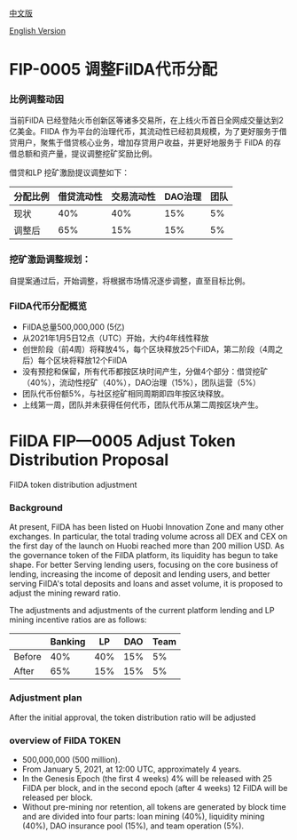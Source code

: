 [中文版](#fip-0005-%E8%B0%83%E6%95%B4filda%E4%BB%A3%E5%B8%81%E5%88%86%E9%85%8D)

[English Version](#filda-fip0005-adjust-token-distribution-proposal)

# FIP-0005 调整FilDA代币分配

### 比例调整动因

当前FilDA 已经登陆火币创新区等诸多交易所，在上线火币首日全网成交量达到2亿美金。FIlDA 作为平台的治理代币，其流动性已经初具规模，为了更好服务于借贷用户，聚焦于借贷核心业务，增加存贷用户收益，并更好地服务于 FilDA 的存借总额和资产量，提议调整挖矿奖励比例。

借贷和LP 挖矿激励提议调整如下：

| 分配比例 | 借贷流动性 | 交易流动性 | DAO治理 | 团队 |
| ---- | ---- | ---- | ---- | ---- |
| 现状 | 40% | 40% | 15% | 5% |
| 调整后 | 65% | 15% | 15% | 5% |



### 挖矿激励调整规划：
自提案通过后，开始调整，将根据市场情况逐步调整，直至目标比例。


### FilDA代币分配概览
- FilDA总量500,000,000 (5亿)
- 从2021年1月5日12点（UTC）开始，大约4年线性释放
- 创世阶段（前4周）将释放4%，每个区块释放25个FilDA，第二阶段（4周之后）每个区块将释放12个FilDA
- 没有预挖和保留，所有代币都按区块时间产生，分做4个部分：借贷挖矿（40%），流动性挖矿（40%），DAO治理（15%），团队运营（5%）
- 团队代币份额5%，与社区挖矿相同周期即四年按区块释放。
- 上线第一周，团队并未获得任何代币，团队代币从第二周按区块产生。





# FilDA FIP—0005 Adjust Token Distribution Proposal 
FilDA token distribution adjustment


### Background

At present, FilDA has been listed on Huobi Innovation Zone and many other exchanges. In particular, the total trading volume across all DEX and CEX on the first day of the launch on Huobi reached more than 200 million USD. As the governance token of the FilDA platform, its liquidity has begun to take shape. For better Serving lending users, focusing on the core business of lending, increasing the income of deposit and lending users, and better serving FilDA's total deposits and loans and asset volume, it is proposed to adjust the mining reward ratio.

The adjustments and adjustments of the current platform lending and LP mining incentive ratios are as follows:

|  | Banking | LP | DAO | Team |
| ---- | ---- | ---- | ---- | ---- |
| Before | 40% | 40% | 15% | 5% |
| After | 65% | 15% | 15% | 5% |


### Adjustment plan

After the initial approval, the token distribution ratio will be adjusted

### overview of FilDA TOKEN 
- 500,000,000 (500 million).
- From January 5, 2021, at 12:00 UTC, approximately 4 years.
- In the Genesis Epoch (the first 4 weeks) 4% will be released with 25 FilDA per block, and in the second epoch (after 4 weeks) 12 FilDA will be released per block.
- Without pre-mining nor retention, all tokens are generated by block time and are divided into four parts: loan mining (40%), liquidity mining (40%), DAO insurance pool (15%), and team operation (5%).






